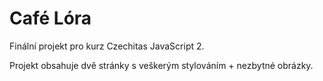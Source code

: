 # Café Lóra

Finální projekt pro kurz Czechitas JavaScript 2.

Projekt obsahuje dvě stránky s veškerým stylováním + nezbytné obrázky.

